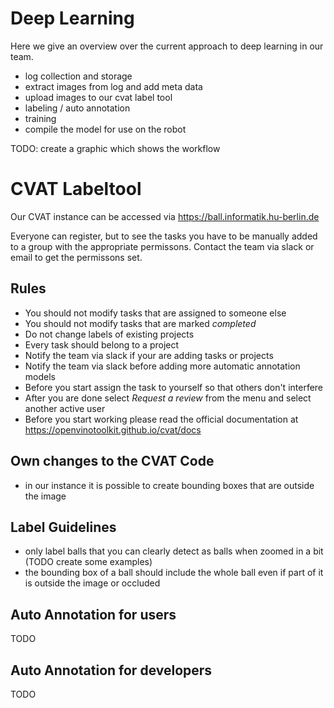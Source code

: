 # Deep Learning
Here we give an overview over the current approach to deep learning in our team.

- log collection and storage
- extract images from log and add meta data
- upload images to our cvat label tool
- labeling / auto annotation
- training
- compile the model for use on the robot

TODO: create a graphic which shows the workflow

# CVAT Labeltool
Our CVAT instance can be accessed via <https://ball.informatik.hu-berlin.de>

Everyone can register, but to see the tasks you have to be manually added to a group with the appropriate permissons.
Contact the team via slack or email to get the permissons set.

## Rules
- You should not modify tasks that are assigned to someone else
- You should not modify tasks that are marked *completed*
- Do not change labels of existing projects
- Every task should belong to a project
- Notify the team via slack if your are adding tasks or projects
- Notify the team via slack before adding more automatic annotation models
- Before you start assign the task to yourself so that others don't interfere
- After you are done select *Request a review* from the menu and select another active user
- Before you start working please read the official documentation at <https://openvinotoolkit.github.io/cvat/docs>

## Own changes to the CVAT Code
- in our instance it is possible to create bounding boxes that are outside the image

## Label Guidelines
- only label balls that you can clearly detect as balls when zoomed in a bit (TODO create some examples)
- the bounding box of a ball should include the whole ball even if part of it is outside the image or occluded

## Auto Annotation for users
TODO

## Auto Annotation for developers
TODO